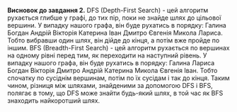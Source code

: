 **Висновок до завдання 2.**
DFS (Depth-First Search) - цей алгоритм рухається глибше у графі, до тих пір, поки не знайде шлях до цільової вершини. У випадку нашого графа, він буде рухатись в порядку: Галина Богдан Андрій Вікторія Катерина Іван Дмитро Євгенія Микола Лариса. Тобто вибравши один шлях, він дійде до кінця, а потім вже пройде по іншим.
BFS (Breadth-First Search) - цей алгоритм рухається по вершинах на одному рівні перед тим, як переходити на наступний рівень. У випадку нашого графа, він буде рухатись в порядку: Галина Лариса Богдан Вікторія Дмитро Андрій Катерина Микола Євгенія Іван. Тобто спочатку по сусіднім вершинам, потім по їх сусідам і так до кінця. 
Таким чином, різниця між шляхами, знайденими за допомогою DFS і BFS, полягає в тому, що DFS може знайти будь-який шлях, в той час як BFS знаходить найкоротший шлях.
